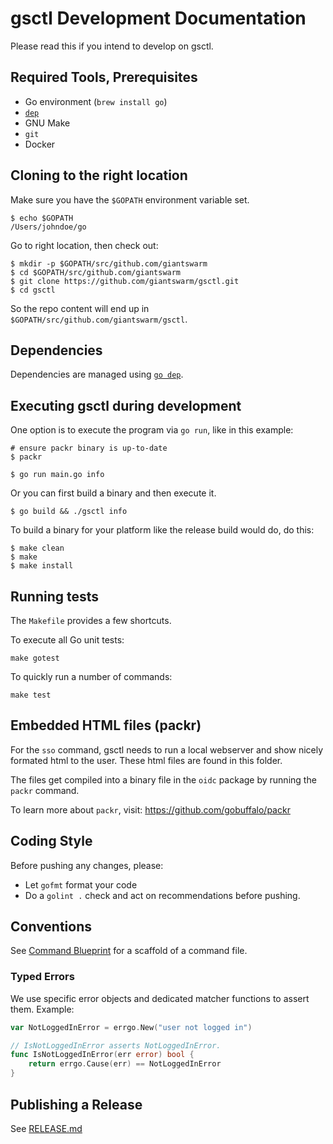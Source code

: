 # gsctl Development Documentation

Please read this if you intend to develop on gsctl.

## Required Tools, Prerequisites

- Go environment (`brew install go`)
- [`dep`](https://github.com/golang/dep)
- GNU Make
- `git`
- Docker

## Cloning to the right location

Make sure you have the `$GOPATH` environment variable set.

```nohighlight
$ echo $GOPATH
/Users/johndoe/go
```

Go to right location, then check out:

```nohighlight
$ mkdir -p $GOPATH/src/github.com/giantswarm
$ cd $GOPATH/src/github.com/giantswarm
$ git clone https://github.com/giantswarm/gsctl.git
$ cd gsctl
```

So the repo content will end up in `$GOPATH/src/github.com/giantswarm/gsctl`.

## Dependencies

Dependencies are managed using [`go dep`](https://github.com/golang/dep).

## Executing gsctl during development

One option is to execute the program via `go run`, like in this example:

```nohighlight
# ensure packr binary is up-to-date
$ packr

$ go run main.go info
```

Or you can first build a binary and then execute it.

```nohighlight
$ go build && ./gsctl info
```

To build a binary for your platform like the release build would do, do this:

```nohighlight
$ make clean
$ make
$ make install
```

## Running tests

The `Makefile` provides a few shortcuts.

To execute all Go unit tests:

```nohighlight
make gotest
```

To quickly run a number of commands:

```nohighlight
make test
```

## Embedded HTML files (packr)

For the `sso` command, gsctl needs to run a local webserver and show nicely formated
html to the user. These html files are found in this folder.

The files get compiled into a binary file in the `oidc` package
by running the `packr` command.

To learn more about `packr`, visit: https://github.com/gobuffalo/packr


## Coding Style

Before pushing any changes, please:

- Let `gofmt` format your code
- Do a `golint .` check and act on recommendations before pushing.

## Conventions

See [Command Blueprint](https://github.com/giantswarm/gsctl/blob/master/docs/Command-Blueprint.md) for a scaffold of a command file.

### Typed Errors

We use specific error objects and dedicated matcher functions to assert them. Example:

```go
var NotLoggedInError = errgo.New("user not logged in")

// IsNotLoggedInError asserts NotLoggedInError.
func IsNotLoggedInError(err error) bool {
	return errgo.Cause(err) == NotLoggedInError
}
```

## Publishing a Release

See [RELEASE.md](https://github.com/giantswarm/gsctl/blob/master/docs/Release.md)
